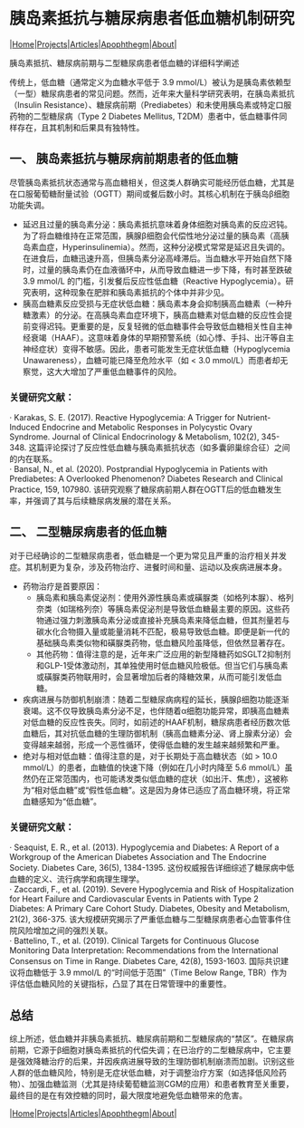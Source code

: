 # 胰岛素抵抗与糖尿病患者低血糖机制研究

|[Home](/README.md)|[Projects](/projects.md)|[Articles](/articles.md)|[Apophthegm](/apophthegm.md)|[About](/about.md)|

胰岛素抵抗、糖尿病前期与二型糖尿病患者低血糖的详细科学阐述

传统上，低血糖（通常定义为血糖水平低于 3.9 mmol/L）被认为是胰岛素依赖型（一型）糖尿病患者的常见问题。然而，近年来大量科学研究表明，在胰岛素抵抗（Insulin Resistance）、糖尿病前期（Prediabetes）和未使用胰岛素或特定口服药物的二型糖尿病（Type 2 Diabetes Mellitus, T2DM）患者中，低血糖事件同样存在，且其机制和后果具有独特性。

## 一、 胰岛素抵抗与糖尿病前期患者的低血糖

尽管胰岛素抵抗状态通常与高血糖相关，但这类人群确实可能经历低血糖，尤其是在口服葡萄糖耐量试验（OGTT）期间或餐后数小时。其核心机制在于胰岛β细胞功能失调。

- 延迟且过量的胰岛素分泌：胰岛素抵抗意味着身体细胞对胰岛素的反应迟钝。为了将血糖维持在正常范围，胰腺β细胞会代偿性地分泌过量的胰岛素（高胰岛素血症，Hyperinsulinemia）。然而，这种分泌模式常常是延迟且失调的。在进食后，血糖迅速升高，但胰岛素分泌高峰滞后。当血糖水平开始自然下降时，过量的胰岛素仍在血液循环中，从而导致血糖进一步下降，有时甚至跌破 3.9 mmol/L 的门槛，引发餐后反应性低血糖（Reactive Hypoglycemia）。研究表明，这种现象在肥胖和胰岛素抵抗的个体中并非少见。    
- 胰高血糖素反应受损与无症状低血糖：胰岛素本身会抑制胰高血糖素（一种升糖激素）的分泌。在高胰岛素血症环境下，胰高血糖素对低血糖的反应性会提前变得迟钝。更重要的是，反复轻微的低血糖事件会导致低血糖相关性自主神经衰竭（HAAF）。这意味着身体的早期预警系统（如心悸、手抖、出汗等自主神经症状）变得不敏感。因此，患者可能发生无症状低血糖（Hypoglycemia Unawareness），血糖可能已降至危险水平（如 < 3.0 mmol/L）而患者却无察觉，这大大增加了严重低血糖事件的风险。    

### 关键研究文献：

· Karakas, S. E. (2017). Reactive Hypoglycemia: A Trigger for Nutrient-Induced Endocrine and Metabolic Responses in Polycystic Ovary Syndrome. Journal of Clinical Endocrinology & Metabolism, 102(2), 345-348. 这篇评论探讨了反应性低血糖与胰岛素抵抗状态（如多囊卵巢综合征）之间的内在联系。    
· Bansal, N., et al. (2020). Postprandial Hypoglycemia in Patients with Prediabetes: A Overlooked Phenomenon? Diabetes Research and Clinical Practice, 159, 107980. 该研究观察了糖尿病前期人群在OGTT后的低血糖发生率，并强调了其与后续糖尿病发展的潜在关系。    

## 二、 二型糖尿病患者的低血糖

对于已经确诊的二型糖尿病患者，低血糖是一个更为常见且严重的治疗相关并发症。其机制更为复杂，涉及药物治疗、进餐时间和量、运动以及疾病进展本身。

- 药物治疗是首要原因：
   - 胰岛素和胰岛素促泌剂：使用外源性胰岛素或磺脲类（如格列本脲）、格列奈类（如瑞格列奈）等胰岛素促泌剂是导致低血糖最主要的原因。这些药物通过强力刺激胰岛素分泌或直接补充胰岛素来降低血糖，但其剂量若与碳水化合物摄入量或能量消耗不匹配，极易导致低血糖。即便是新一代的基础胰岛素类似物和磺脲类药物，低血糖风险虽降低，但依然显著存在。    
   - 其他药物：值得注意的是，近年来广泛应用的新型降糖药如SGLT2抑制剂和GLP-1受体激动剂，其单独使用时低血糖风险极低。但当它们与胰岛素或磺脲类药物联用时，会显著增加后者的降糖效果，从而可能引发低血糖。    
- 疾病进展与防御机制崩溃：随着二型糖尿病病程的延长，胰腺β细胞功能逐渐衰竭。这不仅导致胰岛素分泌不足，也伴随着α细胞功能异常，即胰高血糖素对低血糖的反应性丧失。同时，如前述的HAAF机制，糖尿病患者经历数次低血糖后，其对抗低血糖的生理防御机制（胰高血糖素分泌、肾上腺素分泌）会变得越来越弱，形成一个恶性循环，使得低血糖的发生越来越频繁和严重。    
- 绝对与相对低血糖：值得注意的是，对于长期处于高血糖状态（如 > 10.0 mmol/L）的患者，血糖值的快速下降（例如在几小时内降至 5.6 mmol/L）虽然仍在正常范围内，也可能诱发类似低血糖的症状（如出汗、焦虑），这被称为“相对低血糖”或“假性低血糖”。这是因为身体已适应了高血糖环境，将正常血糖感知为“低血糖”。    

### 关键研究文献：

· Seaquist, E. R., et al. (2013). Hypoglycemia and Diabetes: A Report of a Workgroup of the American Diabetes Association and The Endocrine Society. Diabetes Care, 36(5), 1384-1395. 这份权威报告详细综述了糖尿病中低血糖的定义、流行病学和病理生理学。    
· Zaccardi, F., et al. (2019). Severe Hypoglycemia and Risk of Hospitalization for Heart Failure and Cardiovascular Events in Patients with Type 2 Diabetes: A Primary Care Cohort Study. Diabetes, Obesity and Metabolism, 21(2), 366-375. 该大规模研究揭示了严重低血糖与二型糖尿病患者心血管事件住院风险增加之间的强烈关联。    
· Battelino, T., et al. (2019). Clinical Targets for Continuous Glucose Monitoring Data Interpretation: Recommendations from the International Consensus on Time in Range. Diabetes Care, 42(8), 1593-1603. 国际共识建议将血糖低于 3.9 mmol/L 的“时间低于范围”（Time Below Range, TBR）作为评估低血糖风险的关键指标，凸显了其在日常管理中的重要性。    

## 总结

综上所述，低血糖并非胰岛素抵抗、糖尿病前期和二型糖尿病的“禁区”。在糖尿病前期，它源于β细胞对胰岛素抵抗的代偿失调；在已治疗的二型糖尿病中，它主要是强效降糖治疗的后果，并因疾病进展导致的生理防御机制崩溃而加剧。识别这些人群的低血糖风险，特别是无症状低血糖，对于调整治疗方案（如选择低风险药物）、加强血糖监测（尤其是持续葡萄糖监测CGM的应用）和患者教育至关重要，最终目的是在有效控糖的同时，最大限度地避免低血糖带来的危害。

|[Home](/README.md)|[Projects](/projects.md)|[Articles](/articles.md)|[Apophthegm](/apophthegm.md)|[About](/about.md)|